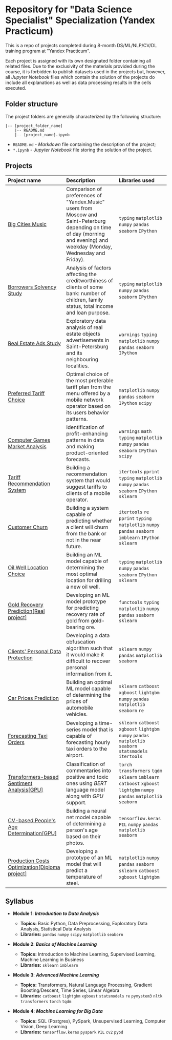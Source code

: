 # Repository for "Data Science Specialist" Specialization (Yandex Practicum)

This is a repo of projects completed during 8-month DS/ML/NLP/CV/DL training program at "Yandex Practicum".

Each project is assigned with its own designated folder containing all related files. Due to the exclusivity of the materials provided during the course, it is forbidden to publish datasets used in the projects but, however, all *Jupyter Notebook* files which contain the solution of the projects do include all explanations as well as data processing results in the cells executed.

## Folder structure

The project folders are generally characterized by the following structure:

```
|-- [project_folder_name]
    |-- README.md
    |-- [project_name].ipynb
```
* `README.md` - *Markdown* file containing the description of the project;
* `*.ipynb` - *Jupyter Notebook* file storing the solution of the project.

## Projects

| Project name | Description | Libraries used | 
| :---------------------- | :---------------------- | :---------------------- |
| [Big Cities Music](big_cities_music) | Comparison of preferences of "Yandex.Music" users from Moscow and Saint-Peterburg depending on time of day (morning and evening) and weekday (Monday, Wednesday and Friday).| `typing` `matplotlib` `numpy` `pandas` `seaborn` `IPython`|
| [Borrowers Solvency Study](solvency_analysis) | Analysis of factors affecting the creditworthiness of clients of some bank: number of children, family status, total income and loan purpose.| `typing` `matplotlib` `numpy` `pandas` `seaborn` `IPython`|
| [Real Estate Ads Study](real_estate_eda) | Exploratory data analysis of real estate objects advertisements in Saint-Petersburg and its neighbouring localities.| `warnings` `typing` `matplotlib` `numpy` `pandas` `seaborn` `IPython`|
| [Preferred Tariff Choice](optimal_tariff) | Optimal choice of the most preferable tariff plan from the menu offered by a mobile network operator based on its users behavior patterns.| `matplotlib` `numpy` `pandas` `seaborn` `IPython` `scipy`|
| [Computer Games Market Analysis](computer_games_analysis) | Identification of profit-enhancing patterns in data and making product-oriented forecasts.| `warnings` `math` `typing` `matplotlib` `numpy` `pandas` `seaborn` `IPython` `scipy`|
| [Tariff Recommendation System](recomm_system) | Building a recommendation system that would suggest tariffs to clients of a mobile operator.| `itertools` `pprint` `typing` `matplotlib` `numpy` `pandas` `seaborn` `IPython` `sklearn`|
| [Customer Churn](churn_prediction) | Building a system capable of predicting whether a client will churn from the bank or not in the near future.| `itertools` `re` `pprint` `typing` `matplotlib` `numpy` `pandas` `seaborn` `imblearn` `IPython` `sklearn`|
| [Oil Well Location Choice](location_choice) | Building an ML model capable of determining the most optimal location for drilling a new oil well.| `typing` `matplotlib` `numpy` `pandas` `seaborn` `IPython` `sklearn`|
| [Gold Recovery Prediction[Real project]](gold_recovery) | Developing an ML model prototype for predicting recovery rate of gold from gold-bearing ore.| `functools` `typing` `matplotlib` `numpy` `pandas` `seaborn` `sklearn`|
| [Clients' Personal Data Protection](personal_data_protection) | Developing a data obfuscation algorithm such that it would make it difficult to recover personal information from it.| `sklearn` `numpy` `pandas` `matplotlib` `seaborn`|
| [Car Prices Prediction](autos_grad_boost) | Building an optimal ML model capable of determining the prices of automobile vehicles.| `sklearn` `catboost` `xgboost` `lightgbm` `numpy` `pandas` `matplotlib` `seaborn` `re`|
| [Forecasting Taxi Orders](taxi_ts_prediction) | Developing a time-series model that is capable of forecasting hourly taxi orders to the airport.| `sklearn` `catboost` `xgboost` `lightgbm` `numpy` `pandas` `matplotlib` `seaborn` `statsmodels` `itertools`|
| [Transformers-based Sentiment Analysis[GPU]](bert_toxic_comm) | Classification of commentaries into positive and toxic ones using *BERT* language model along with *GPU* support.| `torch` `transformers` `tqdm` `sklearn` `imblearn` `catboost` `xgboost` `lightgbm` `numpy` `pandas` `matplotlib` `seaborn`|
| [CV-based People's Age Determination[GPU]](resnet_age) | Building a neural net model capable of determining a person's age based on their photos.| `tensorflow.keras` `PIL` `numpy` `pandas` `matplotlib` `seaborn`|
| [Production Costs Optimization[Diploma project]](industry_temp_prediction) | Developing a prototype of an ML model that will predict a temperature of steel.| `matplotlib` `numpy` `pandas` `seaborn` `sklearn` `catboost` `xgboost` `lightgbm`|

## Syllabus

- **Module 1**: ***Introduction to Data Analysis***

  - **Topics:** Basic Python, Data Preprocessing, Exploratory Data Analysis, Statistical Data Analysis
  - **Libraries:** `pandas` `numpy` `scipy` `matplotlib` `seaborn`

- **Module 2**: ***Basics of Machine Learning***

  - **Topics:** Introduction to Machine Learning, Supervised Learning, Machine Learning in Business
  - **Libraries:** `sklearn` `imblearn`

- **Module 3**: ***Advanced Machine Learning***
  - **Topics:** Transformers, Natural Language Processing, Gradient Boosting/Descent, Time Series, Linear Algebra
  - **Libraries:** `catboost` `lightgbm` `xgboost` `statsmodels` `re` `pymystem3` `nltk` `transformers` `torch` `tqdm`

- **Module 4**: ***Machine Learning for Big Data***
  - **Topics:** SQL (Postgres), PySpark, Unsupervised Learning, Computer Vision, Deep Learning
  -  **Libraries:** `tensorflow.keras` `pyspark` `PIL` `cv2` `pyod`
